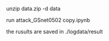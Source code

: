 unzip data.zip -d data

run attack_GSnet0502 copy.ipynb

the rusults are saved in ./logdata/result

